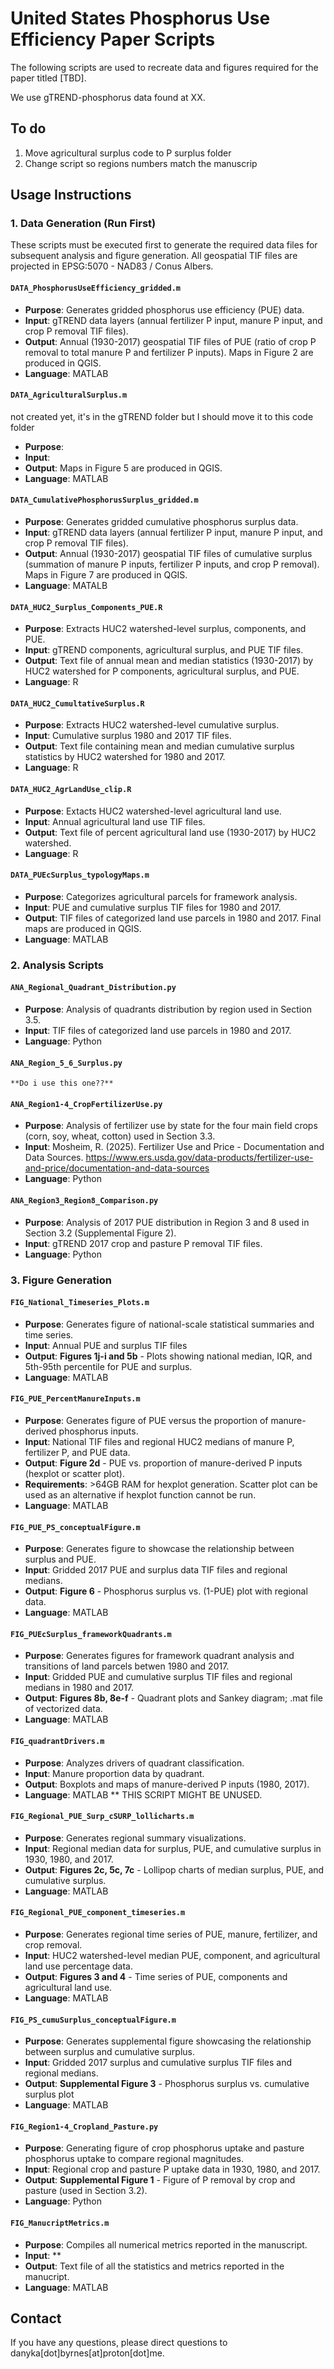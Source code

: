 # United States Phosphorus Use Efficiency Paper Scripts

The following scripts are used to recreate data and figures required for the paper titled [TBD]. 

We use gTREND-phosphorus data found at XX. 

## To do
1. Move agricultural surplus code to P surplus folder
2. Change script so regions numbers match the manuscrip

## Usage Instructions

### 1. Data Generation (Run First)

These scripts must be executed first to generate the required data files for subsequent analysis and figure generation. All geospatial TIF files are projected in EPSG:5070 - NAD83 / Conus Albers.

#### `DATA_PhosphorusUseEfficiency_gridded.m`
- **Purpose**: Generates gridded phosphorus use efficiency (PUE) data.  
- **Input**: gTREND data layers (annual fertilizer P input, manure P input, and crop P removal TIF files).  
- **Output**: Annual (1930-2017) geospatial TIF files of PUE (ratio of crop P removal to total manure P and fertilizer P inputs). Maps in Figure 2 are produced in QGIS.  
- **Language**: MATLAB  

#### `DATA_AgriculturalSurplus.m`
not created yet, it's in the gTREND folder but I should move it to this code folder
- **Purpose**:  
- **Input**:  
- **Output**: Maps in Figure 5 are produced in QGIS.  
- **Language**: MATLAB  

#### `DATA_CumulativePhosphorusSurplus_gridded.m`
- **Purpose**: Generates gridded cumulative phosphorus surplus data.  
- **Input**: gTREND data layers (annual fertilizer P input, manure P input, and crop P removal TIF files).  
- **Output**: Annual (1930-2017) geospatial TIF files of cumulative surplus (summation of manure P inputs, fertilizer P inputs, and crop P removal). Maps in Figure 7 are produced in QGIS.  
- **Language**: MATALB  

#### `DATA_HUC2_Surplus_Components_PUE.R`
- **Purpose**: Extracts HUC2 watershed-level surplus, components, and PUE.  
- **Input**: gTREND components, agricultural surplus, and PUE TIF files.  
- **Output**: Text file of annual mean and median statistics (1930-2017) by HUC2 watershed for P components, agricultural surplus, and PUE.  
- **Language**: R  
	
#### `DATA_HUC2_CumultativeSurplus.R`
- **Purpose**: Extracts HUC2 watershed-level cumulative surplus.  
- **Input**: Cumulative surplus 1980 and 2017 TIF files.  
- **Output**: Text file containing mean and median cumulative surplus statistics by HUC2 watershed for 1980 and 2017.  
- **Language**: R  

#### `DATA_HUC2_AgrLandUse_clip.R`
- **Purpose**: Extacts HUC2 watershed-level agricultural land use.  
- **Input**: Annual agricultural land use TIF files.  
- **Output**: Text file of percent agricultural land use (1930-2017) by HUC2 watershed.  
- **Language**: R  

#### `DATA_PUEcSurplus_typologyMaps.m`
- **Purpose**: Categorizes agricultural parcels for framework analysis.  
- **Input**: PUE and cumulative surplus TIF files for 1980 and 2017.  
- **Output**: TIF files of categorized land use parcels in 1980 and 2017. Final maps are produced in QGIS.  
- **Language**: MATLAB  

### 2. Analysis Scripts

#### `ANA_Regional_Quadrant_Distribution.py`
- **Purpose**: Analysis of quadrants distribution by region used in Section 3.5.  
- **Input**: TIF files of categorized land use parcels in 1980 and 2017.  
- **Language**: Python  

#### `ANA_Region_5_6_Surplus.py`
	**Do i use this one??**

#### `ANA_Region1-4_CropFertilizerUse.py`
- **Purpose**: Analysis of fertilizer use by state for the four main field crops (corn, soy, wheat, cotton) used in Section 3.3.  
- **Input**: Mosheim, R. (2025). Fertilizer Use and Price - Documentation and Data Sources. https://www.ers.usda.gov/data-products/fertilizer-use-and-price/documentation-and-data-sources
- **Language**: Python  

#### `ANA_Region3_Region8_Comparison.py`
- **Purpose**: Analysis of 2017 PUE distribution in Region 3 and 8 used in Section 3.2 (Supplemental Figure 2).   
- **Input**: gTREND 2017 crop and pasture P removal TIF files.
- **Language**: Python  

### 3. Figure Generation

#### `FIG_National_Timeseries_Plots.m`
- **Purpose**: Generates figure of national-scale statistical summaries and time series.
- **Input**: Annual PUE and surplus TIF files
- **Output**: **Figures 1j-i and 5b** - Plots showing national median, IQR, and 5th-95th percentile for PUE and surplus. 
- **Language**: MATLAB

#### `FIG_PUE_PercentManureInputs.m`
- **Purpose**: Generates figure of PUE versus the proportion of manure-derived phosphorus inputs.  
- **Input**: National TIF files and regional HUC2 medians of manure P, fertilizer P, and PUE data.  
- **Output**: **Figure 2d** - PUE vs. proportion of manure-derived P inputs (hexplot or scatter plot).  
- **Requirements**: >64GB RAM for hexplot generation. Scatter plot can be used as an alternative if hexplot function cannot be run.
- **Language**: MATLAB  

#### `FIG_PUE_PS_conceptualFigure.m`
- **Purpose**: Generates figure to showcase the relationship between surplus and PUE.  
- **Input**: Gridded 2017 PUE and surplus data TIF files and regional medians.  
- **Output**: **Figure 6** - Phosphorus surplus vs. (1-PUE) plot with regional data.  
- **Language**: MATLAB

#### `FIG_PUEcSurplus_frameworkQuadrants.m`
- **Purpose**: Generates figures for framework quadrant analysis and transitions of land parcels betwen 1980 and 2017. 
- **Input**: Gridded PUE and cumulative surplus TIF files and regional medians in 1980 and 2017.
- **Output**: **Figures 8b, 8e-f** - Quadrant plots and Sankey diagram; .mat file of vectorized data.  
- **Language**: MATLAB

#### `FIG_quadrantDrivers.m`
- **Purpose**: Analyzes drivers of quadrant classification.  
- **Input**: Manure proportion data by quadrant.  
- **Output**: Boxplots and maps of manure-derived P inputs (1980, 2017).  
- **Language**: MATLAB
** THIS SCRIPT MIGHT BE UNUSED. 

#### `FIG_Regional_PUE_Surp_cSURP_lollicharts.m`
- **Purpose**: Generates regional summary visualizations.  
- **Input**: Regional median data for surplus, PUE, and cumulative surplus in 1930, 1980, and 2017. 
- **Output**: **Figures 2c, 5c, 7c** - Lollipop charts of median surplus, PUE, and cumulative surplus.  
- **Language**: MATLAB

#### `FIG_Regional_PUE_component_timeseries.m`
- **Purpose**: Generates regional time series of PUE, manure, fertilizer, and crop removal.
- **Input**: HUC2 watershed-level median PUE, component, and agricultural land use percentage data.
- **Output**: **Figures 3 and 4** - Time series of PUE, components and agricultural land use.  
- **Language**: MATLAB

#### `FIG_PS_cumuSurplus_conceptualFigure.m`
- **Purpose**: Generates supplemental figure showcasing the relationship between surplus and cumulative surplus.
- **Input**: Gridded 2017 surplus and cumulative surplus TIF files and regional medians. 
- **Output**: **Supplemental Figure 3** - Phosphorus surplus vs. cumulative surplus plot
- **Language**: MATLAB

#### `FIG_Region1-4_Cropland_Pasture.py`
- **Purpose**: Generating figure of crop phosphorus uptake and pasture phosphorus uptake to compare regional magnitudes.
- **Input**: Regional crop and pasture P uptake data in 1930, 1980, and 2017.
- **Output**: **Supplemental Figure 1** - Figure of P removal by crop and pasture (used in  Section 3.2).  
- **Language**: Python

#### `FIG_ManucriptMetrics.m`
- **Purpose**: Compiles all numerical metrics reported in the manuscript.  
- **Input**: **  
- **Output**: Text file of all the statistics and metrics reported in the manucript.  
- **Language**: MATLAB

## Contact
If you have any questions, please direct questions to danyka[dot]byrnes[at]proton[dot]me.
